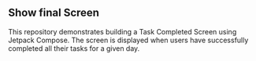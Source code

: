 ## Show final Screen 
This repository demonstrates building a Task Completed Screen using Jetpack Compose. The screen is displayed when users have successfully completed all their tasks for a given day.
